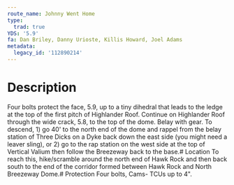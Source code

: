 ```yaml
---
route_name: Johnny Went Home
type:
  trad: true
YDS: '5.9'
fa: Dan Briley, Danny Urioste, Killis Howard, Joel Adams
metadata:
  legacy_id: '112890214'
---
```

# Description
Four bolts protect the face, 5.9, up to a tiny dihedral that leads to the ledge at the top of the first pitch of Highlander Roof. Continue on Highlander Roof through the wide crack, 5.8, to the top of the dome. Belay with gear. To descend, 1) go 40' to the north end of the dome and rappel from the belay station of Three Dicks on a Dyke back down the east side (you might need a leaver sling), or 2) go to the rap station on the west side at the top of Vertical Valium then follow the Breezeway back to the base.# Location
To reach this, hike/scramble around the north end of Hawk Rock and then back south to the end of the corridor formed between Hawk Rock and North Breezeway Dome.# Protection
Four bolts, Cams- TCUs up to 4".